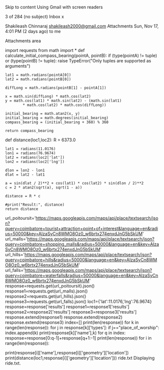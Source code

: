 

Skip to content
Using Gmail with screen readers

3 of 284
(no subject)
Inbox
x

Shakileash Chinnaraj <shakileash2000@gmail.com>
Attachments
Sun, Nov 17, 4:01 PM (2 days ago)
to me


Attachments area

import requests
from math import *
def calculate_initial_compass_bearing(pointA, pointB):
    if (type(pointA) != tuple) or (type(pointB) != tuple):
        raise TypeError("Only tuples are supported as arguments")

    lat1 = math.radians(pointA[0])
    lat2 = math.radians(pointB[0])

    diffLong = math.radians(pointB[1] - pointA[1])

    x = math.sin(diffLong) * math.cos(lat2)
    y = math.cos(lat1) * math.sin(lat2) - (math.sin(lat1)
            * math.cos(lat2) * math.cos(diffLong))

    initial_bearing = math.atan2(x, y)
    initial_bearing = math.degrees(initial_bearing)
    compass_bearing = (initial_bearing + 360) % 360

    return compass_bearing
def distance(loc1,loc2):
    R = 6373.0

    lat1 = radians(11.0176)
    lon1 = radians(76.9674)
    lat2 = radians(loc2['lat'])
    lon2 = radians(loc2['lng'])
 
    dlon = lon2 - lon1
    dlat = lat2 - lat1

    a = sin(dlat / 2)**2 + cos(lat1) * cos(lat2) * sin(dlon / 2)**2
    c = 2 * atan2(sqrt(a), sqrt(1 - a))

    distance = R * c

    #print("Result:", distance)
    return distance

 



url_poitoursit='https://maps.googleapis.com/maps/api/place/textsearch/json?query=coimbatore+tourist+attraction+point+of+interest&language=en&radius=50000&key=AIzaSyCn8WMO8Oz0_w6brtx274enxdJnG5bSkUM'
url_malls='https://maps.googleapis.com/maps/api/place/textsearch/json?query=coimbatore+shopping_malls&radius=50000&language=en&key=AIzaSyCn8WMO8Oz0_w6brtx274enxdJnG5bSkUM'
url_hills='https://maps.googleapis.com/maps/api/place/textsearch/json?query=coimbatore+hills&radius=50000&language=en&key=AIzaSyCn8WMO8Oz0_w6brtx274enxdJnG5bSkUM'
url_falls='https://maps.googleapis.com/maps/api/place/textsearch/json?query=coimbatore+waterfalls&radius=50000&language=en&key=AIzaSyCn8WMO8Oz0_w6brtx274enxdJnG5bSkUM'
response=requests.get(url_poitoursit).json()
response1=requests.get(url_malls).json()
response2=requests.get(url_hills).json()
response3=requests.get(url_falls).json()
loc1={'lat':11.0176,'lng':76.9674}
response=response['results']
response1=response1['results']
response2=response2['results']
response3=response3['results']
response.extend(response1)
response.extend(response2)
response.extend(response3)
index=[]
print(len(response))
for k in range(len(response)):
 for j in response[k]['types']:
     if j=="place_of_worship":
           index.append(k)
           print(response[k]['name'],k)
for q in index:
 response=response[0:q-1]+response[q+1:-1]
print(len(response))
for i in range(len(response)):
 
         
 print(response[i]['name'],response[i]['geometry']['location'])
 print(distance(loc1,response[i]['geometry']['location']))
ride.txt
Displaying ride.txt.
